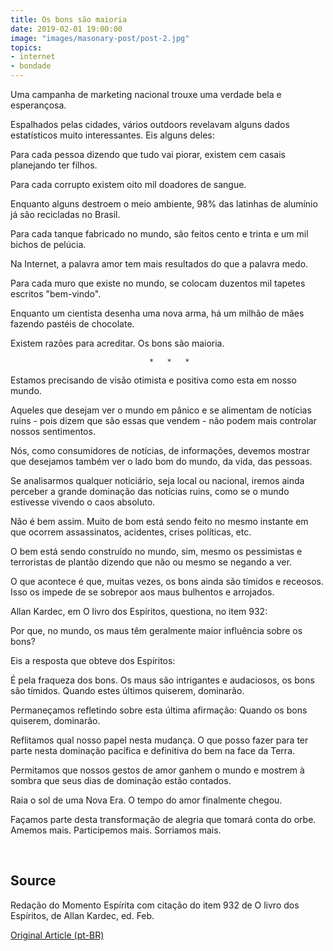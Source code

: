```yaml
---
title: Os bons são maioria
date: 2019-02-01 19:00:00
image: "images/masonary-post/post-2.jpg"
topics: 
- internet
- bondade
---
```



Uma campanha de marketing nacional trouxe uma verdade bela e esperançosa.

Espalhados pelas cidades, vários outdoors revelavam alguns dados estatísticos
muito interessantes. Eis alguns deles:

Para cada pessoa dizendo que tudo vai piorar, existem cem casais planejando ter
filhos.

Para cada corrupto existem oito mil doadores de sangue.

Enquanto alguns destroem o meio ambiente, 98% das latinhas de alumínio já são
recicladas no Brasil.

Para cada tanque fabricado no mundo, são feitos cento e trinta e um mil bichos
de pelúcia.

Na Internet, a palavra amor tem mais resultados do que a palavra medo.

Para cada muro que existe no mundo, se colocam duzentos mil tapetes escritos
"bem-vindo".

Enquanto um cientista desenha uma nova arma, há um milhão de mães fazendo
pastéis de chocolate.

Existem razões para acreditar. Os bons são maioria.

                                   *   *   *

Estamos precisando de visão otimista e positiva como esta em nosso mundo.

Aqueles que desejam ver o mundo em pânico e se alimentam de notícias ruins -
pois dizem que são essas que vendem - não podem mais controlar nossos
sentimentos.

Nós, como consumidores de notícias, de informações, devemos mostrar que
desejamos também ver o lado bom do mundo, da vida, das pessoas.

Se analisarmos qualquer noticiário, seja local ou nacional, iremos ainda
perceber a grande dominação das notícias ruins, como se o mundo estivesse
vivendo o caos absoluto.

Não é bem assim. Muito de bom está sendo feito no mesmo instante em que ocorrem
assassinatos, acidentes, crises políticas, etc.

O bem está sendo construído no mundo, sim, mesmo os pessimistas e terroristas
de plantão dizendo que não ou mesmo se negando a ver.

O que acontece é que, muitas vezes, os bons ainda são tímidos e receosos. Isso
os impede de se sobrepor aos maus bulhentos e arrojados.

Allan Kardec, em O livro dos Espíritos, questiona, no item 932:

Por que, no mundo, os maus têm geralmente maior influência sobre os bons?

Eis a resposta que obteve dos Espíritos:

É pela fraqueza dos bons. Os maus são intrigantes e audaciosos, os bons são
tímidos. Quando estes últimos quiserem, dominarão.

Permaneçamos refletindo sobre esta última afirmação: Quando os bons quiserem,
dominarão.

Reflitamos qual nosso papel nesta mudança. O que posso fazer para ter parte
nesta dominação pacífica e definitiva do bem na face da Terra.

Permitamos que nossos gestos de amor ganhem o mundo e mostrem à sombra que seus
dias de dominação estão contados.

Raia o sol de uma Nova Era. O tempo do amor finalmente chegou.

Façamos parte desta transformação de alegria que tomará conta do orbe. Amemos
mais. Participemos mais. Sorriamos mais.

 
## Source
Redação do Momento Espírita com citação do item 932 de O livro dos Espíritos,
de Allan Kardec, ed. Feb.

[Original Article (pt-BR)](http://www.momento.com.br/pt/ler_texto.php?id=3215)
